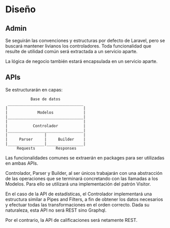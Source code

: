 # Diseño

## Admin

Se seguirán las convenciones y estructuras por defecto de Laravel, pero se buscará mantener livianos los controladores. Toda funcionalidad que resulte de utilidad común será extractada a un servicio aparte.

La lógica de negocio también estará encapsulada en un servicio aparte.

## APIs

Se estructurarán en capas:

```
           Base de datos
 _________________________________
|                                 |
|             Modelos             |
|_________________________________|
|                                 |
|           Controlador           |
|_________________________________|
|                |                |
|     Parser     |     Builder	  |
|________________|________________|
     Requests         Responses
```

Las funcionalidades comunes se extraerán en packages para ser utilizadas en ambas APIs.

Controlador, Parser y Builder, al ser únicos trabajarán con una abstracción de las operaciones que se terminará concretando con las llamadas a los Modelos. Para ello se utilizará una implementación del patrón Visitor.

En el caso de la API de estadísticas, el Controlador implementará una estructura similar a Pipes and Filters, a fin de obtener los datos necesarios y efectuar todas las transformaciones en el orden correcto. Dada su naturaleza, esta API no será REST sino Graphql.

Por el contrario, la API de calificaciones será netamente REST.